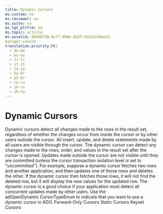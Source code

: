 ```yaml
---
title: Dynamic Cursors
ms.custom: na
ms.reviewer: na
ms.suite: na
ms.tgt_pltfrm: na
ms.topic: article
ms.assetid: 00460f30-8cf7-494e-82df-41012f40ae51
manager:sonalm
translation.priority.ht: 
  - de-de
  - es-es
  - fr-fr
  - it-it
  - ja-jp
  - ko-kr
  - pt-br
  - ru-ru
  - zh-cn
  - zh-tw
---
```

# Dynamic Cursors
<?xml version="1.0" encoding="utf-8"?>
<developerConceptualDocument xmlns="http://ddue.schemas.microsoft.com/authoring/2003/5" xmlns:xlink="http://www.w3.org/1999/xlink" xmlns:xsi="http://www.w3.org/2001/XMLSchema-instance" xsi:schemaLocation="http://ddue.schemas.microsoft.com/authoring/2003/5 http://dduestorage.blob.core.windows.net/ddueschema/developer.xsd">
  <introduction>
    <para>Dynamic cursors detect all changes made to the rows in the result set, regardless of whether the changes occur from inside the cursor or by other users outside the cursor. All insert, update, and delete statements made by all users are visible through the cursor. The dynamic cursor can detect any changes made to the rows, order, and values in the result set after the cursor is opened. Updates made outside the cursor are not visible until they are committed (unless the cursor transaction isolation level is set to "uncommitted").</para>
    <para>For example, suppose a dynamic cursor fetches two rows and another application, and then updates one of those rows and deletes the other. If the dynamic cursor then fetches those rows, it will not find the deleted row, but it will display the new values for the updated row.</para>
    <para>The dynamic cursor is a good choice if your application must detect all concurrent updates made by other users. Use the <legacyBold>adOpenDynamic</legacyBold> <legacyBold>CursorTypeEnum</legacyBold> to indicate that you want to use a dynamic cursor in ADO.</para>
  </introduction>
  <relatedTopics>
<link xlink:href="2b1e062f-3294-4a6f-8241-a17045c4df18">Forward-Only Cursors</link>
<link xlink:href="cce93ace-c4ed-4c6c-940c-28a50ff2fd12">Static Cursors</link>
<link xlink:href="14b51b17-6fd9-4146-af45-ca4b0fe6d48a">Keyset Cursors</link>
</relatedTopics>
</developerConceptualDocument>